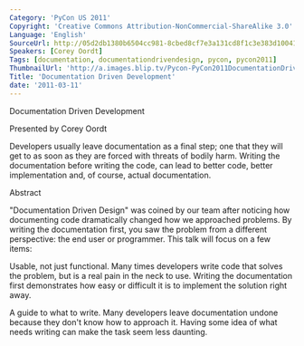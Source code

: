 ```yaml
---
Category: 'PyCon US 2011'
Copyright: 'Creative Commons Attribution-NonCommercial-ShareAlike 3.0'
Language: 'English'
SourceUrl: http://05d2db1380b6504cc981-8cbed8cf7e3a131cd8f1c3e383d10041.r93.cf2.rackcdn.com/pycon-us-2011/441_documentation-driven-development.mp4
Speakers: [Corey Oordt]
Tags: [documentation, documentationdrivendesign, pycon, pycon2011]
ThumbnailUrl: 'http://a.images.blip.tv/Pycon-PyCon2011DocumentationDrivenDevelopment665.png'
Title: 'Documentation Driven Development'
date: '2011-03-11'
---
```

Documentation Driven Development

Presented by Corey Oordt

Developers usually leave documentation as a final step; one that they will get
to as soon as they are forced with threats of bodily harm. Writing the
documentation before writing the code, can lead to better code, better
implementation and, of course, actual documentation.

Abstract

"Documentation Driven Design" was coined by our team after noticing how
documenting code dramatically changed how we approached problems. By writing
the documentation first, you saw the problem from a different perspective: the
end user or programmer. This talk will focus on a few items:

Usable, not just functional. Many times developers write code that solves the
problem, but is a real pain in the neck to use. Writing the documentation
first demonstrates how easy or difficult it is to implement the solution right
away.

A guide to what to write. Many developers leave documentation undone because
they don't know how to approach it. Having some idea of what needs writing can
make the task seem less daunting.

